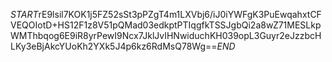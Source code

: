 $START$rE9lsil7KOK1j5FZ52sSt3pPZgT4m1LXVbj6/iJ0iYWFgK3PuEwqahxtCFVEQOIotD+HS12F1z8V51pQMad03edkptPTIqgfkTSSJgbQi2a8wZ71MESLkpWMThbqog6E9iR8yrPewI9Ncx7JklJvIHNwiduchKH039opL3Guyr2eJzzbcHLKy3eBjAkcYUoKh2YXk5J4p6kz6RdMsQ78Wg==$END$